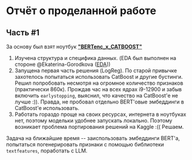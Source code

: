 # Отчёт о проделанной работе

## Часть #1
За основу был взят ноутбук [**"BERTenc_x_CATBOOST"**](https://www.kaggle.com/code/iitm21f1002696/bertenc-x-catboost)

1. Изучена структура и специфика данных. (EDA был выполнен на стороне @Ekaterina-Gorodkova ([EDA](report_eda.md/)))
2. Запущена первая часть решения (LogReg). По старой привычке захотелось попытаться использовать CatBoost и другие бустинги. Решил попробовать несмотря на огромное количество признаков (практически 860к). Прождав час на всех ядрах i9-12900 и забыв включить `earlystopping`, выяснил, что качество на CatBoost'е не лучше :)). Правда, не пробовал отдельно BERT'овые эмбеддинги в CatBoost'е использовать.
3. Работать гораздо проще на своих ресурсах, интернета в ноутбуках нет, поэтому модельки удобнее запускать локально. Поэтому возникает проблема портирования решений на Kaggle :(( Решаем.

Задача на ближайшие время -- заиспользовать эмбеддинги BERT'а, попытаться погенерировать признаки с помощью библиотеки `textfeatures`, поработать с LLM.
